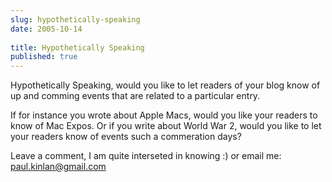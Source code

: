 ```yaml
---
slug: hypothetically-speaking
date: 2005-10-14
 
title: Hypothetically Speaking
published: true
---
```

Hypothetically Speaking, would you like to let readers of your blog know of up and comming events that are related to a particular entry.<p />If for instance you wrote about Apple Macs, would you like your readers to know of Mac Expos.  Or if you write about World War 2, would you like to let your readers know of events such a commeration days?<p />Leave a comment, I am quite interseted in knowing :) or email me: <a href="mailto:%20paul.kinlan@gmail.com">paul.kinlan@gmail.com</a><p />

